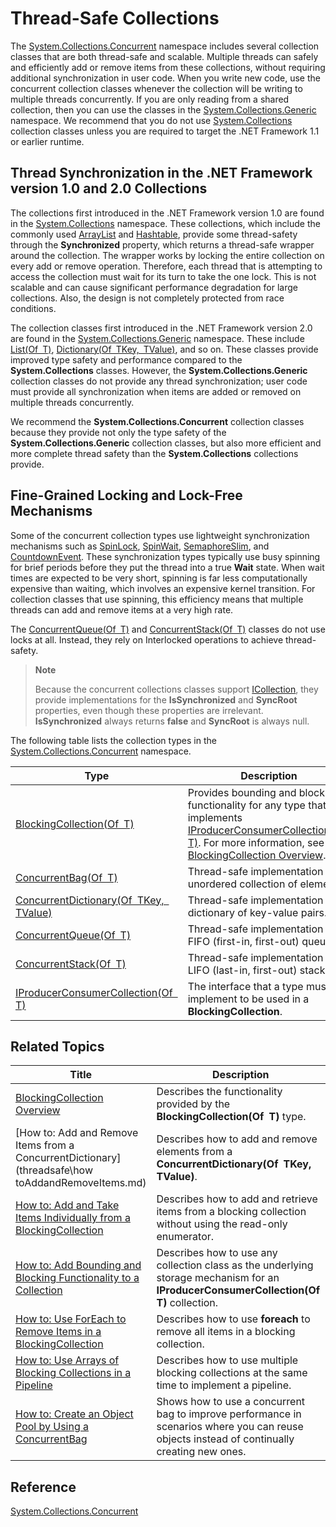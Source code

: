 # Thread-Safe Collections

The [System.Collections.Concurrent](http://dotnet.github.io/api/System.Collections.Concurrent.html) namespace includes several collection classes that are both thread-safe and scalable. Multiple threads can safely and efficiently add or remove items from these collections, without requiring additional synchronization in user code. When you write new code, use the concurrent collection classes whenever the collection will be writing to multiple threads concurrently. If you are only reading from a shared collection, then you can use the classes in the [System.Collections.Generic](http://dotnet.github.io/api/System.Collections.Generic.html) namespace. We recommend that you do not use [System.Collections](http://dotnet.github.io/api/System.Collections.html) collection classes unless you are required to target the .NET Framework 1.1 or earlier runtime.

## Thread Synchronization in the .NET Framework version 1.0 and 2.0 Collections

The collections first introduced in the .NET Framework version 1.0 are found in the [System.Collections](http://dotnet.github.io/api/System.Collections.html) namespace. These collections, which include the commonly used [ArrayList](http://dotnet.github.io/api/System.Collections.ArrayList.html) and [Hashtable](http://dotnet.github.io/api/System.Collections.Hashtable.html), provide some thread-safety through the **Synchronized** property, which returns a thread-safe wrapper around the collection. The wrapper works by locking the entire collection on every add or remove operation. Therefore, each thread that is attempting to access the collection must wait for its turn to take the one lock. This is not scalable and can cause significant performance degradation for large collections. Also, the design is not completely protected from race conditions. 

The collection classes first introduced in the .NET Framework version 2.0 are found in the [System.Collections.Generic](http://dotnet.github.io/api/System.Collections.Generic.html) namespace. These include [List(Of T)](http://dotnet.github.io/api/System.Collections.Generic.List%601.html), [Dictionary(Of TKey, TValue)](http://dotnet.github.io/api/System.Collections.Generic.Dictionary%602.html), and so on. These classes provide improved type safety and performance compared to the **System.Collections** classes. However, the **System.Collections.Generic** collection classes do not provide any thread synchronization; user code must provide all synchronization when items are added or removed on multiple threads concurrently.

We recommend the **System.Collections.Concurrent** collection classes because they provide not only the type safety of the **System.Collections.Generic** collection classes, but also more efficient and more complete thread safety than the **System.Collections** collections provide.

## Fine-Grained Locking and Lock-Free Mechanisms

Some of the concurrent collection types use lightweight synchronization mechanisms such as [SpinLock](http://dotnet.github.io/api/System.Threading.SpinLock.html), [SpinWait](http://dotnet.github.io/api/System.Threading.SpinWait.html), [SemaphoreSlim](http://dotnet.github.io/api/System.Threading.SemaphoreSlim.html), and [CountdownEvent](http://dotnet.github.io/api/System.Threading.CountdownEvent.html). These synchronization types typically use busy spinning for brief periods before they put the thread into a true **Wait** state. When wait times are expected to be very short, spinning is far less computationally expensive than waiting, which involves an expensive kernel transition. For collection classes that use spinning, this efficiency means that multiple threads can add and remove items at a very high rate.

The [ConcurrentQueue(Of T)](http://dotnet.github.io/api/System.Collections.Concurrent.ConcurrentQueue%601.html) and [ConcurrentStack(Of T)](http://dotnet.github.io/api/System.Collections.Concurrent.ConcurrentStack%601.html) classes do not use locks at all. Instead, they rely on Interlocked operations to achieve thread-safety.

> **Note**  
>
>Because the concurrent collections classes support [ICollection](http://dotnet.github.io/api/System.Collections.ICollection.html), they provide implementations for the **IsSynchronized** and **SyncRoot** properties, even though these properties are irrelevant. **IsSynchronized** always returns **false** and **SyncRoot** is always null.

The following table lists the collection types in the [System.Collections.Concurrent](http://dotnet.github.io/api/System.Collections.Concurrent.html) namespace.

Type | Description
---- | -----------
[BlockingCollection(Of T)](http://dotnet.github.io/api/System.Collections.Concurrent.BlockingCollection%601.html) | Provides bounding and blocking functionality for any type that implements [IProducerConsumerCollection(Of T)](http://dotnet.github.io/api/System.Collections.Concurrent.IProducerConsumerCollection%601.html). For more information, see [BlockingCollection Overview](blockingCollectionOverview).
[ConcurrentBag(Of T)](http://dotnet.github.io/api/System.Collections.Concurrent.ConcurrentBag%601.html) | Thread-safe implementation of an unordered collection of elements.
[ConcurrentDictionary(Of TKey, TValue)](http://dotnet.github.io/api/System.Collections.Concurrent.ConcurrentDictionary%602.html) | Thread-safe implementation of a dictionary of key-value pairs.
[ConcurrentQueue(Of T)](http://dotnet.github.io/api/System.Collections.Concurrent.ConcurrentQueue%601.html) | Thread-safe implementation of a FIFO (first-in, first-out) queue.
[ConcurrentStack(Of T)](http://dotnet.github.io/api/System.Collections.Concurrent.ConcurrentStack%601.html) | Thread-safe implementation of a LIFO (last-in, first-out) stack.
[IProducerConsumerCollection(Of T)](http://dotnet.github.io/api/System.Collections.Concurrent.IProducerConsumerCollection%601.html) | The interface that a type must implement to be used in a **BlockingCollection**.

## Related Topics

Title | Description
----- | -----------
[BlockingCollection Overview](blockingCollectionOverview) | Describes the functionality provided by the **BlockingCollection(Of T)** type.
[How to: Add and Remove Items from a ConcurrentDictionary](threadsafe\how toAddandRemoveItems.md) | Describes how to add and remove elements from a **ConcurrentDictionary(Of TKey, TValue)**.
[How to: Add and Take Items Individually from a BlockingCollection](threadsafe\howtoAddandTakeItems.md) | Describes how to add and retrieve items from a blocking collection without using the read-only enumerator.
[How to: Add Bounding and Blocking Functionality to a Collection](threadsafe\howtoAddBoundingandBlocking.md ) | Describes how to use any collection class as the underlying storage mechanism for an **IProducerConsumerCollection(Of T)** collection.
[How to: Use ForEach to Remove Items in a BlockingCollection](threadsafe\howtoUseForEachtoRemove.md ) | Describes how to use **foreach** to remove all items in a blocking collection.
[How to: Use Arrays of Blocking Collections in a Pipeline](threadsafe\howtoUseArraysofBlockingCollections.md) | Describes how to use multiple blocking collections at the same time to implement a pipeline.
[How to: Create an Object Pool by Using a ConcurrentBag](threadsafe\howtoCreateanObjectPool.md) | Shows how to use a concurrent bag to improve performance in scenarios where you can reuse objects instead of continually creating new ones.

## Reference

[System.Collections.Concurrent](http://dotnet.github.io/api/System.Collections.Concurrent.html)






 

